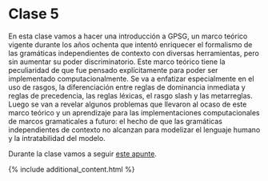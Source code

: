 # Clase 5

En esta clase vamos a hacer una introducción a GPSG, un marco teórico vigente durante los años ochenta que intentó enriquecer el formalismo de las gramáticas independientes de contexto con diversas herramientas, pero sin aumentar su poder discriminatorio. Este marco teórico tiene la peculiaridad de que fue pensado explícitamente para poder ser implementado computacionalmente. Se va a enfatizar especialmente en el uso de rasgos, la diferenciación entre reglas de dominancia inmediata y reglas de precedencia, las reglas léxicas, el rasgo slash y las metarreglas. Luego se van a revelar algunos problemas que llevaron al ocaso de este marco teórico y un aprendizaje para las implementaciones computacionales de marcos gramaticales a futuro: el hecho de que las gramáticas independientes de contexto no alcanzan para modelizar el lenguaje humano y la intratabilidad del modelo. 

Durante la clase vamos a seguir [este apunte](handout.pdf).

{% include additional_content.html %}
